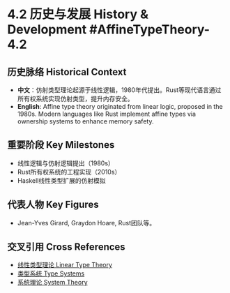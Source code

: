 # 4.2 历史与发展 History & Development #AffineTypeTheory-4.2

## 历史脉络 Historical Context

- **中文**：仿射类型理论起源于线性逻辑，1980年代提出。Rust等现代语言通过所有权系统实现仿射类型，提升内存安全。
- **English**: Affine type theory originated from linear logic, proposed in the 1980s. Modern languages like Rust implement affine types via ownership systems to enhance memory safety.

## 重要阶段 Key Milestones

- 线性逻辑与仿射逻辑提出（1980s）
- Rust所有权系统的工程实现（2010s）
- Haskell线性类型扩展的仿射模拟

## 代表人物 Key Figures

- Jean-Yves Girard, Graydon Hoare, Rust团队等。

## 交叉引用 Cross References

- [线性类型理论 Linear Type Theory](../LinearTypeTheory/README.md)
- [类型系统 Type Systems](../TypeSystems/README.md)
- [系统理论 System Theory](../SystemTheory/README.md)
